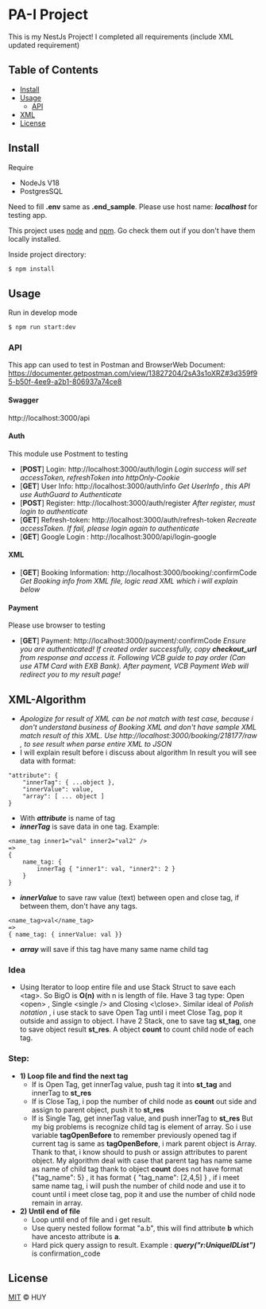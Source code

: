 
# PA-I Project

This is my NestJs Project!
I completed all requirements (include XML updated requirement)

## Table of Contents

- [Install](#install)
- [Usage](#usage)
	- [API](#api)
- [XML](#xml-algorithm)
- [License](#license)

## Install
Require
- NodeJs V18
- PostgresSQL

Need to fill **.env**  same as **.end_sample**.
Please use host name:  ***localhost*** for testing app.

This project uses [node](http://nodejs.org) and [npm](https://npmjs.com). Go check them out if you don't have them locally installed.

Inside project directory:
```sh
$ npm install
```

## Usage

Run in develop mode
```sh
$ npm run start:dev
```

### API
This app can used to test in Postman and BrowserWeb
Document: https://documenter.getpostman.com/view/13827204/2sA3s1oXRZ#3d359f95-b50f-4ee9-a2b1-806937a74ce8
#### Swagger
http://localhost:3000/api
#### Auth
This module use Postment to testing
- [**POST**] Login: http://localhost:3000/auth/login
	*Login success will set accessToken, refreshToken into httpOnly-Cookie*
- [**GET**] User Info: http://localhost:3000/auth/info
	*Get UserInfo , this API use AuthGuard to Authenticate*
- [**POST**] Register: http://localhost:3000/auth/register
	*After register, must login to authenticate*
- [**GET**] Refresh-token: http://localhost:3000/auth/refresh-token
	*Recreate accessToken. If fail, please login again to authenticate*
- [**GET**] Google Login : http://localhost:3000/api/login-google

#### XML
- [**GET**] Booking Information: http://localhost:3000/booking/:confirmCode
	*Get Booking info from XML file, logic read XML which i will explain below*

#### Payment
Please use browser to testing
-  [**GET**] Payment: http://localhost:3000/payment/:confirmCode
			*Ensure you are authenticated! If created order successfully, copy **checkout_url** from response and access it. 
			Following VCB guide to pay order (Can use ATM Card with EXB Bank).
			After payment, VCB Payment Web will redirect you to my result page!*

## XML-Algorithm
- *Apologize for result of XML can be not match with test case, because i don't understand business of Booking XML and don't have sample XML match result of this XML.
Use http://localhost:3000/booking/218177/raw , to see result when parse entire XML to JSON*
- I will explain result before i discuss about algorithm
In result you will see data with format: 
```
"attribute": {
	"innerTag": { ...object },
	"innerValue": value,
	"array": [ ... object ]
}
```
- With ***attribute*** is name of tag 
- ***innerTag*** is save data in one tag. Example: 
```
<name_tag inner1="val" inner2="val2" />
=>
{
	name_tag: {
		innerTag { "inner1": val, "inner2": 2 }
	}
}
```
- ***innerValue*** to save raw value (text) between open and close tag, if between them, don't have any tags.
```
<name_tag>val</name_tag>
=>
{ name_tag: { innerValue: val }}
```
- ***array*** will save if this tag have many same name child tag
### Idea
- Using Iterator to loop entire file and use Stack Struct to save each \<tag\>. 
So BigO is **O(n)** with n is length of file.
Have 3 tag type: Open \<open\> , Single \<single \/\> and Closing \<\close>. 
Similar ideal of _Polish notation_ , i use stack to save Open Tag until i meet Close Tag, pop it outside and assign to object.
I have 2 Stack, one to save tag **st_tag**, one to save object result **st_res**. A object **count** to count child node of each tag.
### Step:
- **1) Loop file and find the next tag**
	- If is Open Tag, get innerTag value, push tag it into **st_tag** and innerTag to **st_res**
	- If is Close Tag, i pop the number of child node as **count** out side  and assign to parent object, push it to **st_res** 
	- If is Single Tag, get innerTag value, and push innerTag to **st_res**
	But my big problems is recognize child tag is element of array. So i use variable **tagOpenBefore** to remember previously opened tag if current tag is same as **tagOpenBefore**, i mark parent object is Array. Thank to that, i know should to push or assign attributes to parent object.
	My algorithm deal with case that parent tag has name same as name of child tag thank to object **count** does not have format {"tag_name": 5} , it has format { "tag_name": [2,4,5] } , if i meet same name tag, i will push the number of child node and use it to count until i meet close tag, pop it and use the number of child node remain in array.
- **2) Until end of file**
	- Loop until end of file and i get result.
	- Use query nested follow format "a.b", this will find attribute **b** which have ancesto attribute is **a**.
	- Hard pick query assign to result. Example : ***query("r:UniqueIDList")*** is confirmation_code

## License

[MIT](LICENSE) © HUY